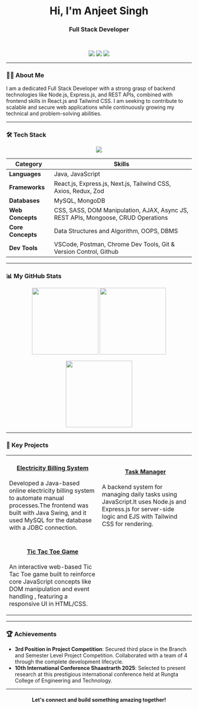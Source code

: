 <h1 align="center">
  Hi, I'm Anjeet Singh
</h1>

<h3 align="center">
  Full Stack Developer
</h3>

<br>

<p align="center">
  <a href="mailto:anjeetsingh7155@gmail.com"><img src="https://img.shields.io/badge/Gmail-D14836?style=for-the-badge&logo=gmail&logoColor=white" /></a>
  <a href="https://www.linkedin.com/in/anjeet-singh-7972272a2/"><img src="https://img.shields.io/badge/LinkedIn-0077B5?style=for-the-badge&logo=linkedin&logoColor=white" /></a>
  <a href="https://leetcode.com/u/anjeet singh/"><img src="https://img.shields.io/badge/LeetCode-FFA116?style=for-the-badge&logo=leetcode&logoColor=black" /></a>
</p>

---

### 👨‍💻 About Me

<p>
  I am a dedicated Full Stack Developer with a strong grasp of backend technologies like Node.js, Express.js, and REST APIs, combined with frontend skills in React.js and Tailwind CSS. I am seeking to contribute to scalable and secure web applications while continuously growing my technical and problem-solving abilities.
</p>

---

### 🛠️ Tech Stack

<p align="center">
  <a href="https://skillicons.dev">
    <img src="https://skillicons.dev/icons?i=java,javascript,react,nextjs,redux,nodejs,express,mongodb,mysql,tailwind,sass,git,vscode,postman&perline=7" />
  </a>
</p>

| Category          | Skills                                                                                             |
|-------------------|----------------------------------------------------------------------------------------------------|
| **Languages** | Java, JavaScript                                                                         |
| **Frameworks** | React.js, Express.js, Next.js, Tailwind CSS, Axios, Redux, Zod                           |
| **Databases** | MySQL, MongoDB                                                                                |
| **Web Concepts** | CSS, SASS, DOM Manipulation, AJAX, Async JS, REST APIs, Mongoose, CRUD Operations          |
| **Core Concepts** | Data Structures and Algorithm, OOPS, DBMS                                               |
| **Dev Tools** | VSCode, Postman, Chrome Dev Tools, Git & Version Control, Github                          |

---

### 📊 My GitHub Stats

<p align="center">
  <img height="180em" src="https://github-readme-stats.vercel.app/api?username=anjeetsingh7155&show_icons=true&theme=dracula&include_all_commits=true&count_private=true"/>
  <img height="180em" src="https://github-readme-stats.vercel.app/api/top-langs/?username=anjeetsingh7155&layout=compact&langs_count=8&theme=dracula&hide=jupyter%20notebook"/>
</p>
<p align="center">
  <img height="180em" src="https://streak-stats.demolab.com/?user=anjeetsingh7155&theme=dracula"/>
</p>

---

### 🚀 Key Projects

<table>
  <tr>
    <td width="50%">
      <h4 align="center"><a href="https://github.com/anjeetsingh7155/Electricity-Billing-System-Java-Project">Electricity Billing System</a></h4>
    <p>Developed a Java-based online electricity billing system to automate manual processes.The frontend was built with Java Swing, and it used MySQL for the database with a JDBC connection.</p>
    </td>
    <td width="50%">
      <h4 align="center"><a href="https://github.com/anjeetsingh7155/task-manager">Task Manager</a></h4>
     <p>A backend system for managing daily tasks using JavaScript.It uses Node.js and Express.js for server-side logic and EJS with Tailwind CSS for rendering.</p>
    </td>
  </tr>
  <tr>
    <td width="50%">
      <h4 align="center"><a href="https://github.com/anjeetsingh7155/tic-tac-toe">Tic Tac Toe Game</a></h4>
     <p>An interactive web-based Tic Tac Toe game built to reinforce core JavaScript concepts like DOM manipulation and event handling , featuring a responsive UI in HTML/CSS.</p>
    </td>
    <td width="50%">
      </td>
  </tr>
</table>

---

### 🏆 Achievements

- **3rd Position in Project Competition**: Secured third place in the Branch and Semester Level Project Competition. Collaborated with a team of 4 through the complete development lifecycle.
- **10th International Conference Shaastrarth 2025**: Selected to present research at this prestigious international conference held at Rungta College of Engineering and Technology.

---

<h4 align="center">
  Let's connect and build something amazing together!
</h4>
